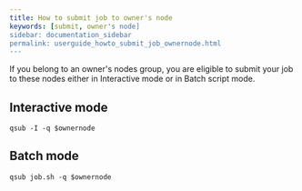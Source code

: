 ```yaml
---
title: How to submit job to owner's node
keywords: [submit, owner's node]
sidebar: documentation_sidebar
permalink: userguide_howto_submit_job_ownernode.html
---
```

If you belong to an owner's nodes group, you are eligible to submit your job to these nodes either in Interactive mode or in Batch script mode.
## Interactive mode
~~~
qsub -I -q $ownernode
~~~

## Batch mode
~~~
qsub job.sh -q $ownernode
~~~
